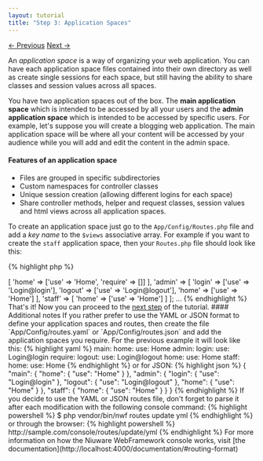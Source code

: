 ```yaml
---
layout: tutorial
title: "Step 3: Application Spaces"
---
```


<div class="tutorial-nav">
    <a class="anchor-left" href="{%link tutorial/step-2-configuration.md %}">← Previous</a>
    <a class="anchor-right" href="{%link tutorial/step-4-routes.md %}">Next →</a>
</div>

An *application space* is a way of organizing your web application. You can have each application space files contained into their own directory as well as create single sessions for each space, but still having the ability to share classes and session values across all spaces.

You have two application spaces out of the box. The **main application space** which is intended to be accessed by all your users and the **admin application space** which is intended to be accessed by specific users. For example, let's suppose you will create a blogging web application. The main application space will be where all your content will be accessed by your audience while you will add and edit the content in the admin space.

#### Features of an application space

* Files are grouped in specific subdirectories
* Custom namespaces for controller classes
* Unique session creation (allowing different logins for each space)
* Share controller methods, helper and request classes, session values and html views across all application spaces.

To create an application space just go to the `App/Config/Routes.php` file and add a *key name* to the `$views` associative array. For example if you want to create the `staff` application space, then your `Routes.php` file should look like this:

{% highlight php %}
<?php 

...

    public static $views = [
        'main' => [

            'home' => ['use' => 'Home', 'require' => []]
        ],

        'admin' => [

            'login' => ['use' => 'Login@login'],
            'logout' => ['use' => 'Login@logout'],

            'home' => ['use' => 'Home']
        ],

        'staff' => [
            'home' => ['use' => 'Home']
        ]
    ];

...
{% endhighlight %}

That's it! Now you can proceed to the <a href="{%link tutorial/step-4-routes.md %}">next step</a> of the tutorial.

#### Additional notes

If you rather prefer to use the YAML or JSON format to define your application spaces and routes, then create the file `App/Config/routes.yaml` or `App/Config/routes.json` and add the application spaces you require. For the previous example it will look like this:

{% highlight yaml %}
main:
    home:
        use: Home

admin:
    login:
        use: Login@login
        require: 
    logout:
        use: Login@logout
    home:
        use: Home

staff:
    home:
        use: Home
{% endhighlight %}

or for JSON:

{% highlight json %}

{
    "main": {
        "home": {
            "use": "Home"
        }
    },
    "admin": {
        "login": {
            "use": "Login@login"
        },
        "logout": {
            "use":  "Login@logout"
        },
        "home": {
            "use":  "Home"
        }
    },
    "staff": {
        "home": {
            "use": "Home"
        }
    }
}

{% endhighlight %}

If you decide to use the YAML or JSON routes file, don't forget to parse it after each modification with the following console command:

{% highlight powershell %}
$ php vendor/bin/nwf routes update yml
{% endhighlight %}

or through the browser:

{% highlight powershell %}
http://sample.com/console/routes/update/yml
{% endhighlight %}

For more information on how the Niuware WebFramework console works, visit [the documentation](http://localhost:4000/documentation/#routing-format)